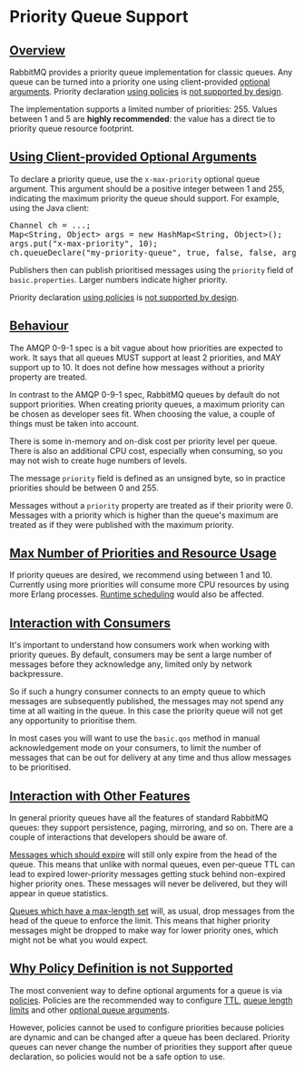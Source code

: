 <!--
Copyright (c) 2007-2023 VMware, Inc. or its affiliates.

All rights reserved. This program and the accompanying materials
are made available under the terms of the under the Apache License,
Version 2.0 (the "License”); you may not use this file except in compliance
with the License. You may obtain a copy of the License at

https://www.apache.org/licenses/LICENSE-2.0

Unless required by applicable law or agreed to in writing, software
distributed under the License is distributed on an "AS IS" BASIS,
WITHOUT WARRANTIES OR CONDITIONS OF ANY KIND, either express or implied.
See the License for the specific language governing permissions and
limitations under the License.
-->

# Priority Queue Support

## <a id="overview" class="anchor" href="#overview">Overview</a>

RabbitMQ provides a priority queue implementation for classic queues.
Any queue can be turned into a priority one using client-provided [optional arguments](./queues.html#optional-arguments).
Priority declaration [using policies](#using-policies) is [not supported by design](#using-policies).

The implementation supports a limited number of priorities: 255.
Values between 1 and 5 are **highly recommended**: the value has a direct tie to priority queue
resource footprint.


## <a id="definition" class="anchor" href="#definition">Using Client-provided Optional Arguments</a>

To declare a priority queue, use the `x-max-priority` optional queue argument.
This argument should be a positive integer between 1 and 255,
indicating the maximum priority the queue should support. For example,
using the Java client:

<pre class="lang-java">
Channel ch = ...;
Map&lt;String, Object&gt; args = new HashMap&lt;String, Object&gt;();
args.put("x-max-priority", 10);
ch.queueDeclare("my-priority-queue", true, false, false, args);
</pre>

Publishers then can publish prioritised messages using the
`priority` field of
`basic.properties`. Larger numbers indicate higher
priority.

Priority declaration [using policies](#using-policies) is [not supported by design](#using-policies).

## <a id="behaviour" class="anchor" href="#behaviour">Behaviour</a>

The AMQP 0-9-1 spec is a bit vague about how priorities are expected to work.
It says that all queues MUST support at least 2 priorities, and MAY
support up to 10. It does not define how messages without a
priority property are treated.

In contrast to the AMQP 0-9-1 spec, RabbitMQ queues by default do not
support priorities. When creating priority queues, a maximum priority
can be chosen as developer sees fit. When choosing the value, a couple
of things must be taken into account.

There is some in-memory and on-disk cost per priority level
per queue. There is also an additional CPU cost, especially
when consuming, so you may not wish to create huge numbers of
levels.

The message `priority` field is defined as an
unsigned byte, so in practice priorities should be between 0
and 255.

Messages without a `priority` property are treated as
if their priority were 0. Messages with a priority which is
higher than the queue's maximum are treated as if they were
published with the maximum priority.


## <a id="resource-usage" class="anchor" href="#resource-usage">Max Number of Priorities and Resource Usage</a>

If priority queues are desired, we recommend using between 1 and 10.
Currently using more priorities will consume more CPU resources by using more Erlang processes.
[Runtime scheduling](./runtime.html) would also be affected.

## <a id="interaction-with-consumers" class="anchor" href="#interaction-with-consumers">Interaction with Consumers</a>

It's important to understand how consumers work when working
with priority queues. By default, consumers may be sent a large
number of messages before they acknowledge any, limited only by
network backpressure.

So if such a hungry consumer connects to an empty queue to which
messages are subsequently published, the messages may not spend
any time at all waiting in the queue. In this case the priority
queue will not get any opportunity to prioritise them.

In most cases you will want to use the `basic.qos`
method in manual acknowledgement mode on your consumers, to
limit the number of messages that can be out for delivery at any
time and thus allow messages to be prioritised.

## <a id="interaction-with-other-features" class="anchor" href="#interaction-with-other-features">Interaction with Other Features</a>

In general priority queues have all the features of standard
RabbitMQ queues: they support persistence, paging, mirroring,
and so on. There are a couple of interactions that developers should be
aware of.

[Messages which should expire](./ttl.html) will still
only expire from the head of the queue. This means that unlike
with normal queues, even per-queue TTL can lead to expired
lower-priority messages getting stuck behind non-expired
higher priority ones. These messages will never be delivered,
but they will appear in queue statistics.

[Queues which have a max-length set](./maxlength.html) will, as usual, drop messages from the head of the
queue to enforce the limit. This means that higher priority
messages might be dropped to make way for lower priority ones,
which might not be what you would expect.


## <a id="using-policies" class="anchor" href="#using-policies">Why Policy Definition is not Supported</a>

The most convenient way to define optional arguments for a queue is via [policies](./parameters.html).
Policies are the recommended way to configure [TTL](./ttl.html), [queue length limits](maxlength.html) and
other [optional queue arguments](queues.html).

However, policies cannot be used to configure priorities because policies are dynamic
and can be changed after a queue has been declared. Priority queues can never change the number of priorities they
support after queue declaration, so policies would not be a safe option to use.
